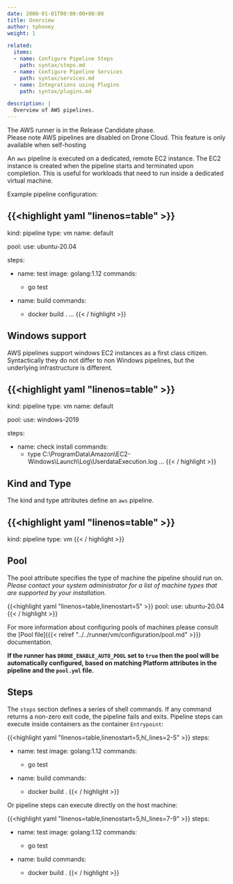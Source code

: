 ```yaml
---
date: 2000-01-01T00:00:00+00:00
title: Overview
author: tphoney
weight: 1

related:
  items:
  - name: Configure Pipeline Steps
    path: syntax/steps.md
  - name: Configure Pipeline Services
    path: syntax/services.md
  - name: Integrations using Plugins
    path: syntax/plugins.md

description: |
  Overview of AWS pipelines.
---
```


<div class="alert">
The AWS runner is in the Release Candidate phase.
</div>

<div class="alert">
Please note AWS pipelines are disabled on Drone Cloud. This feature is only available when self-hosting
</div>

An `aws` pipeline is executed on a dedicated, remote EC2 instance. The EC2 instance is created when the pipeline starts and terminated upon completion. This is useful for workloads that need to run inside a dedicated virtual machine.

Example pipeline configuration:

{{<highlight yaml "linenos=table" >}}
---
kind: pipeline
type: vm
name: default

pool:
  use: ubuntu-20.04

steps:
- name: test
  image: golang:1.12
  commands:
  - go test

- name: build
  commands:
  - docker build .
...
{{< / highlight >}}

## Windows support

AWS pipelines support windows EC2 instances as a first class citizen. Syntactically they do not differ to non Windows pipelines, but the underlying infrastructure is different.

{{<highlight yaml "linenos=table" >}}
---
kind: pipeline
type: vm
name: default

pool:
  use: windows-2019

steps:
- name: check install
  commands:
  - type C:\ProgramData\Amazon\EC2-Windows\Launch\Log\UserdataExecution.log
...
{{< / highlight >}}

## Kind and Type

The kind and type attributes define an `aws` pipeline.

{{<highlight yaml "linenos=table" >}}
---
kind: pipeline
type: vm
{{< / highlight >}}

## Pool

The pool attribute specifies the type of machine the pipeline should run on. _Please contact your system administrator for a list of machine types that are supported by your installation._

{{<highlight yaml "linenos=table,linenostart=5" >}}
pool:
  use: ubuntu-20.04
{{< / highlight >}}

For more information about configuring pools of machines please consult the [Pool file]({{< relref "../../runner/vm/configuration/pool.md" >}}) documentation.

**If the runner has `DRONE_ENABLE_AUTO_POOL` set to `true` then the pool will be automatically configured, based on matching Platform attributes in the pipeline and the `pool.yml` file.**

## Steps

The `steps` section defines a series of shell commands. If any command returns a non-zero exit code, the pipeline fails and exits. Pipeline steps can execute inside containers as the container `Entrypoint`:

{{<highlight yaml "linenos=table,linenostart=5,hl_lines=2-5" >}}
steps:
- name: test
  image: golang:1.12
  commands:
  - go test

- name: build
  commands:
  - docker build .
{{< / highlight >}}

Or pipeline steps can execute directly on the host machine:

{{<highlight yaml "linenos=table,linenostart=5,hl_lines=7-9" >}}
steps:
- name: test
  image: golang:1.12
  commands:
  - go test

- name: build
  commands:
  - docker build .
{{< / highlight >}}
